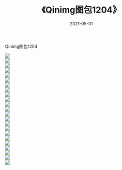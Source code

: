 ﻿---
layout: post
title:  《Qinimg图包1204》
date:   2021-05-01
img: http://imgx.orgx.ga/Qinimg图包/Qinimg图包1204/000.jpg
categories: [美女, 清纯, 唯美]
---

Qinimg图包1204

 ![](http://imgx.orgx.ga/Qinimg图包/Qinimg图包1204/001.jpg) <br>![](http://imgx.orgx.ga/Qinimg图包/Qinimg图包1204/002.jpg) <br>![](http://imgx.orgx.ga/Qinimg图包/Qinimg图包1204/003.jpg) <br>![](http://imgx.orgx.ga/Qinimg图包/Qinimg图包1204/004.jpg) <br>![](http://imgx.orgx.ga/Qinimg图包/Qinimg图包1204/005.jpg) <br>![](http://imgx.orgx.ga/Qinimg图包/Qinimg图包1204/006.jpg) <br>![](http://imgx.orgx.ga/Qinimg图包/Qinimg图包1204/007.jpg) <br>![](http://imgx.orgx.ga/Qinimg图包/Qinimg图包1204/008.jpg) <br>![](http://imgx.orgx.ga/Qinimg图包/Qinimg图包1204/009.jpg) <br>![](http://imgx.orgx.ga/Qinimg图包/Qinimg图包1204/010.jpg) <br>![](http://imgx.orgx.ga/Qinimg图包/Qinimg图包1204/011.jpg) <br>![](http://imgx.orgx.ga/Qinimg图包/Qinimg图包1204/012.jpg) <br>![](http://imgx.orgx.ga/Qinimg图包/Qinimg图包1204/013.jpg) <br>![](http://imgx.orgx.ga/Qinimg图包/Qinimg图包1204/014.jpg) <br>![](http://imgx.orgx.ga/Qinimg图包/Qinimg图包1204/015.jpg) <br>![](http://imgx.orgx.ga/Qinimg图包/Qinimg图包1204/016.jpg) <br>![](http://imgx.orgx.ga/Qinimg图包/Qinimg图包1204/017.jpg) <br>![](http://imgx.orgx.ga/Qinimg图包/Qinimg图包1204/018.jpg) <br>![](http://imgx.orgx.ga/Qinimg图包/Qinimg图包1204/019.jpg) <br>![](http://imgx.orgx.ga/Qinimg图包/Qinimg图包1204/020.jpg) <br>![](http://imgx.orgx.ga/Qinimg图包/Qinimg图包1204/021.jpg) <br>![](http://imgx.orgx.ga/Qinimg图包/Qinimg图包1204/022.jpg) <br>![](http://imgx.orgx.ga/Qinimg图包/Qinimg图包1204/023.jpg) <br>